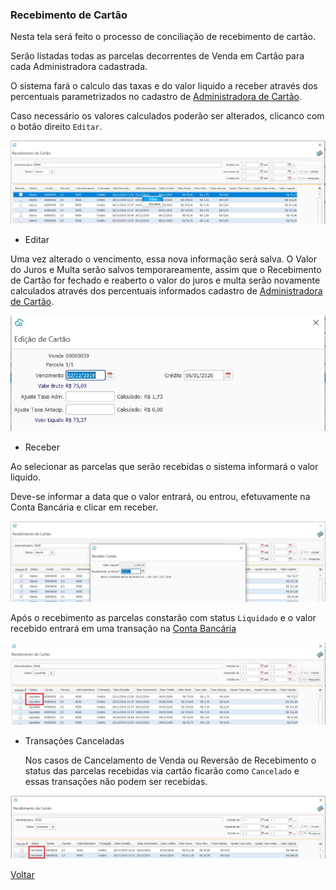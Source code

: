 ### Recebimento de Cartão

Nesta tela será feito o processo de conciliação de recebimento de cartão.

Serão listadas todas as parcelas decorrentes de Venda em Cartão para cada Administradora  cadastrada.

O sistema fará o calculo das taxas e do valor liquido a receber através dos percentuais parametrizados no cadastro de [Administradora de Cartão](financeiro_administradora_cartao.md).

Caso necessário os valores calculados poderão ser alterados, clicanco com o botão direito `Editar`.

![](images/financeiro_recebimento_cartao.jpg)



- Editar

Uma vez alterado o vencimento, essa nova informação será salva. O Valor do Juros e Multa serão salvos temporareamente, assim que o Recebimento de Cartão for fechado e reaberto o valor do juros e multa serão novamente calculados através dos percentuais informados cadastro de [Administradora de Cartão](financeiro_administradora_cartao.md).



![](images/financeiro_recebimento_cartao_editar.jpg)





- Receber

Ao selecionar as parcelas que serão recebidas o sistema informará o valor liquido. 

Deve-se informar a data que o valor entrará, ou entrou, efetuvamente na Conta Bancária e clicar em receber. 

![](images/financeiro_recebimento_cartao_receber.jpg)



 Após o recebimento as parcelas constarão com status `Liquidado` e o valor recebido entrará em uma transação na [Conta Bancária](financeiro_conta_bancaria.md)

![](images/financeiro_recebimento_cartao_liquidado.jpg)



- Transações Canceladas

  Nos casos de Cancelamento de Venda ou Reversão de Recebimento o status das parcelas recebidas via cartão ficarão como `Cancelado` e essas transações não podem ser recebidas.



![](images/financeiro_recebimento_cartao_cancelado.jpg)



[Voltar](financeiro.md)

